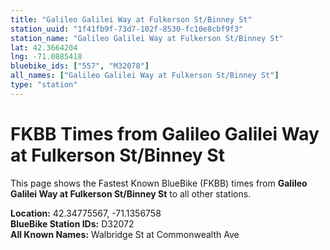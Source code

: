 ```yaml
---
title: "Galileo Galilei Way at Fulkerson St/Binney St"
station_uuid: "1f41fb9f-73d7-102f-8530-fc10e8cbf9f3"
station_name: "Galileo Galilei Way at Fulkerson St/Binney St"
lat: 42.3664204
lng: -71.0885418
bluebike_ids: ["557", "M32078"]
all_names: ["Galileo Galilei Way at Fulkerson St/Binney St"]
type: "station"
---
```


# FKBB Times from Galileo Galilei Way at Fulkerson St/Binney St

This page shows the Fastest Known BlueBike (FKBB) times from **Galileo Galilei Way at Fulkerson St/Binney St** to all other stations.

**Location:** 42.34775567, -71.1356758  
**BlueBike Station IDs:** D32072  
**All Known Names:** Walbridge St at Commonwealth Ave

